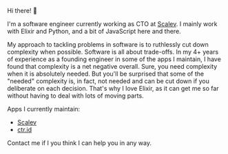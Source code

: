 Hi there! 👋

I'm a software engineer currently working as CTO at [Scalev](https://github.com/scalev-id). I mainly work with Elixir and Python, and a bit of JavaScript here and there.

My approach to tackling problems in software is to ruthlessly cut down complexity when possible. Software is all about trade-offs. In my 4+ years of experience as a founding engineer in some of the apps I maintain, I have found that complexity is a net negative overall. Sure, you need complexity when it is absolutely needed. But you'll be surprised that some of the "needed" complexity is, in fact, not needed and can be cut down if you deliberate on each decision. That's why I love Elixir, as it can get me so far without having to deal with lots of moving parts.

Apps I currently maintain:
- [Scalev](https://scalev.id)
- [ctr.id](https://ctr.id)

Contact me if I you think I can help you in any way.
